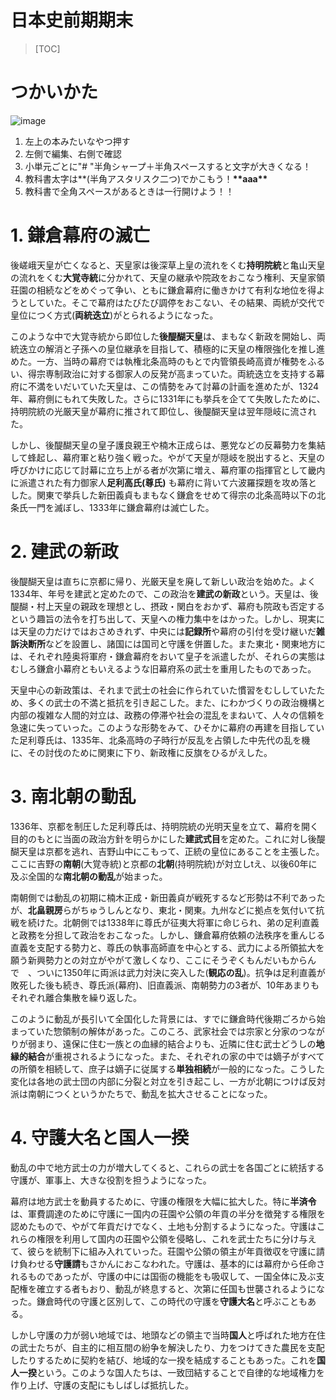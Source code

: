 # 日本史前期期末
>[TOC]

# つかいかた
![image](https://hackmd.io/_uploads/Hy0RPJBdA.png)
1. 左上の本みたいなやつ押す
2. 左側で編集、右側で確認
3. 小単元ごとに"# "半角シャープ＋半角スペースすると文字が大きくなる！
4. 教科書太字は**(半角アスタリスク二つ)でかこもう！**\*\*aaa\*\***
5. 教科書で全角スペースがあるときは一行開けよう！！

# 1. 鎌倉幕府の滅亡
後嵯峨天皇が亡くなると、天皇家は後深草上皇の流れをくむ**持明院統**と亀山天皇の流れをくむ**大覚寺統**に分かれて、天皇の継承や院政をおこなう権利、天皇家領荘園の相続などをめぐって争い、ともに鎌倉幕府に働きかけて有利な地位を得ようとしていた。そこで幕府はたびたび調停をおこない、その結果、両統が交代で皇位につく方式(**両統迭立**)がとられるようになった。

このような中で大覚寺統から即位した**後醍醐天皇**は、まもなく新政を開始し、両統迭立の解消と子孫への皇位継承を目指して、積極的に天皇の権限強化を推し進めた。一方、当時の幕府では執権北条高時のもとで内管領長崎高資が権勢をふるい、得宗専制政治に対する御家人の反発が高まっていた。両統迭立を支持する幕府に不満をいだいていた天皇は、この情勢をみて討幕の計画を進めたが、1324年、幕府側にもれて失敗した。さらに1331年にも挙兵を企てて失敗したために、持明院統の光厳天皇が幕府に推されて即位し、後醍醐天皇は翌年隠岐に流された。

しかし、後醍醐天皇の皇子護良親王や楠木正成らは、悪党などの反幕勢力を集結して蜂起し、幕府軍と粘り強く戦った。やがて天皇が隠岐を脱出すると、天皇の呼びかけに応じて討幕に立ち上がる者が次第に増え、幕府軍の指揮官として畿内に派遣された有力御家人**足利高氏(尊氏)** も幕府に背いて六波羅探題を攻め落とした。関東で挙兵した新田義貞もまもなく鎌倉をせめて得宗の北条高時以下の北条氏一門を滅ぼし、1333年に鎌倉幕府は滅亡した。

# 2. 建武の新政
後醍醐天皇は直ちに京都に帰り、光厳天皇を廃して新しい政治を始めた。よく1334年、年号を建武と定めたので、この政治を**建武の新政**という。天皇は、後醍醐・村上天皇の親政を理想とし、摂政・関白をおかず、幕府も院政も否定するという趣旨の法令を打ち出して、天皇への権力集中をはかった。しかし、現実には天皇の力だけではおさめきれず、中央には**記録所**や幕府の引付を受け継いだ**雑訴決断所**などを設置し、諸国には国司と守護を併置した。また東北・関東地方には、それぞれ陸奥将軍府・鎌倉幕府をおいて皇子を派遣したが、それらの実態はむしろ鎌倉小幕府ともいえるような旧幕府系の武士を重用したものであった。

天皇中心の新政策は、それまで武士の社会に作られていた慣習をむししていたため、多くの武士の不満と抵抗を引き起こした。また、にわかづくりの政治機構と内部の複雑な人間的対立は、政務の停滞や社会の混乱をまねいて、人々の信頼を急速に失っていった。このような形勢をみて、ひそかに幕府の再建を目指していた足利尊氏は、1335年、北条高時の子時行が反乱を占領した中先代の乱を機に、その討伐のために関東に下り、新政権に反旗をひるがえした。

# 3. 南北朝の動乱
1336年、京都を制圧した足利尊氏は、持明院統の光明天皇を立て、幕府を開く目的のもとに当面の政治方針を明らかにした**建武式目**を定めた。これに対し後醍醐天皇は京都を逃れ、吉野山中にこもって、正統の皇位にあることを主張した。ここに吉野の**南朝**(大覚寺統)と京都の**北朝**(持明院統)が対立しtえ、以後60年に及ぶ全国的な**南北朝の動乱**が始まった。

南朝側では動乱の初期に楠木正成・新田義貞が戦死するなど形勢は不利であったが、**北畠親房**らがちゅうしんとなり、東北・関東。九州などに拠点を気付いて抗戦を続けた。北朝側では1338年に尊氏が征夷大将軍に命じられ、弟の足利直義と政務を分担して政治をおこなった。しかし、鎌倉幕府依頼の法秩序を重んじる直義を支配する勢力と、尊氏の執事高師直を中心とする、武力による所領拡大を願う新興勢力との対立がやがて激しくなり、ここにそうぞくもんだいもからんで　、ついに1350年に両派は武力対決に突入した(**観応の乱**)。抗争は足利直義が敗死した後も続き、尊氏派(幕府)、旧直義派、南朝勢力の3者が、10年あまりも　それぞれ離合集散を繰り返した。

このように動乱が長引いて全国化した背景には、すでに鎌倉時代後期ごろから始まっていた惣領制の解体があった。このころ、武家社会では宗家と分家のつながりが弱まり、遠保に住む一族との血縁的結合よりも、近隣に住む武士どうしの**地縁的結合**が重視されるようになった。また、それぞれの家の中では嫡子がすべての所領を相続して、庶子は嫡子に従属する**単独相続**が一般的になった。こうした変化は各地の武士団の内部に分裂と対立を引き起こし、一方が北朝につけば反対派は南朝につくというかたちで、動乱を拡大させることになった。

# 4. 守護大名と国人一揆
動乱の中で地方武士の力が増大してくると、これらの武士を各国ごとに統括する守護が、軍事上、大きな役割を担うようになった。

幕府は地方武士を動員するために、守護の権限を大幅に拡大した。特に**半済令**は、軍費調達のために守護に一国内の荘園や公領の年貢の半分を徴発する権限を認めたもので、やがて年貢だけでなく、土地も分割するようになった。守護はこれらの権限を利用して国内の荘園や公領を侵略し、これを武士たちに分け与えて、彼らを統制下に組み入れていった。荘園や公領の領主が年貢徴収を守護に請け負わせる**守護請**もさかんにおこなわれた。守護は、基本的には幕府から任命されるものであったが、守護の中には国衙の機能をも吸収して、一国全体に及ぶ支配権を確立する者もおり、動乱が終息すると、次第に任国も世襲されるようになった。鎌倉時代の守護と区別して、この時代の守護を**守護大名**と呼ぶこともある。

しかし守護の力が弱い地域では、地頭などの領主で当時**国人**と呼ばれた地方在住の武士たちが、自主的に相互間の紛争を解決したり、力をつけてきた農民を支配したりするために契約を結び、地域的な一揆を結成することもあった。これを**国人一揆**という。このような国人たちは、一致団結することで自律的な地域権力を作り上げ、守護の支配にもしばしば抵抗した。
